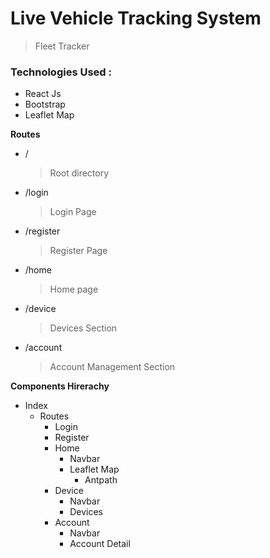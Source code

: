 # Live Vehicle Tracking System

> Fleet Tracker

### Technologies Used :

- React Js
- Bootstrap
- Leaflet Map

**Routes**

- /
  > Root directory
- /login
  > Login Page
- /register
  > Register Page
- /home
  > Home page
- /device
  > Devices Section
- /account
  > Account Management Section

**Components Hirerachy**

- Index
  - Routes
    - Login
    - Register
    - Home
      - Navbar
      - Leaflet Map
        - Antpath
    - Device
      - Navbar
      - Devices
    - Account
      - Navbar
      - Account Detail
